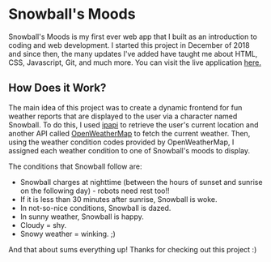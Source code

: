# Snowball's Moods

Snowball's Moods is my first ever web app that I built as an introduction to coding and web development. I started this project in December of 2018 and since then, the many updates I've added have taught me about HTML, CSS, Javascript, Git, and much more. You can visit the live application [here.](https://lindaazhao.github.io/snowballs-moods/)

How Does it Work?
-----------------
The main idea of this project was to create a dynamic frontend for fun weather reports that are displayed to the user via a character named Snowball. To do this, I used [ipapi](https://ipapi.co/) to retrieve the user's current location and another API called [OpenWeatherMap](https://openweathermap.org/) to fetch the current weather. Then, using the weather condition codes provided by OpenWeatherMap, I assigned each weather condition to one of Snowball's moods to display. 


The conditions that Snowball follow are:
* Snowball charges at nighttime (between the hours of sunset and sunrise on the following day) - robots need rest too!!
* If it is less than 30 minutes after sunrise, Snowball is woke.
* In not-so-nice conditions, Snowball is dazed.
* In sunny weather, Snowball is happy.
* Cloudy = shy.
* Snowy weather = winking. ;)

And that about sums everything up! Thanks for checking out this project :)

